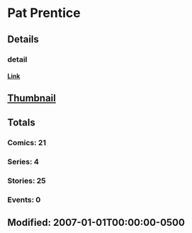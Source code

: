 # Pat  Prentice 
## Details
### detail
#### [Link](http://marvel.com/comics/creators/3784/pat_prentice?utm_campaign=apiRef&utm_source=225578a89fc76f3d20fbffda5d17a88d)
## [Thumbnail](http://i.annihil.us/u/prod/marvel/i/mg/f/a0/4bb5dbb5a988e.jpg)
## Totals
### Comics: 21
### Series: 4
### Stories: 25
### Events: 0
## Modified: 2007-01-01T00:00:00-0500